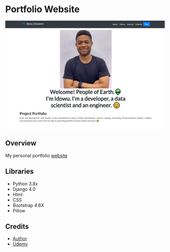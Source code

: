 # Portfolio Website
<p align="center">
<a href="idowuodesanmi.herokuapp.com">
<img src="https://github.com/joshasgard/personal-portfolio/blob/master/media/website.PNG"></a>
  </p>
  
## Overview
My personal portfolio <a href="idowuodesanmi.herokuapp.com"> website </a>

## Libraries
- Python 3.8x
- Django 4.0
- Html
- CSS
- Bootstrap 4.6X
- Pillow

## Credits
- <a href= "https://github.com/joshasgard"> Author </a> <br>
- <a href= "https://www.udemy.com/course/django-3-make-websites-with-python-tutorial-beginner-learn-bootstrap/learn/lecture/17873062#overview"> Udemy </a>

